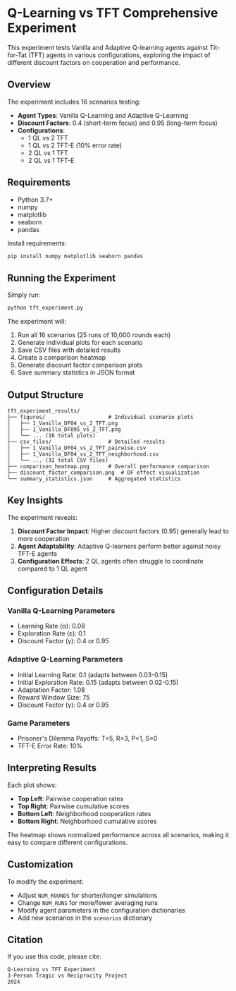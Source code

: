 # Q-Learning vs TFT Comprehensive Experiment

This experiment tests Vanilla and Adaptive Q-learning agents against Tit-for-Tat (TFT) agents in various configurations, exploring the impact of different discount factors on cooperation and performance.

## Overview

The experiment includes 16 scenarios testing:
- **Agent Types**: Vanilla Q-Learning and Adaptive Q-Learning
- **Discount Factors**: 0.4 (short-term focus) and 0.95 (long-term focus)
- **Configurations**: 
  - 1 QL vs 2 TFT
  - 1 QL vs 2 TFT-E (10% error rate)
  - 2 QL vs 1 TFT
  - 2 QL vs 1 TFT-E

## Requirements

- Python 3.7+
- numpy
- matplotlib
- seaborn
- pandas

Install requirements:
```bash
pip install numpy matplotlib seaborn pandas
```

## Running the Experiment

Simply run:
```bash
python tft_experiment.py
```

The experiment will:
1. Run all 16 scenarios (25 runs of 10,000 rounds each)
2. Generate individual plots for each scenario
3. Save CSV files with detailed results
4. Create a comparison heatmap
5. Generate discount factor comparison plots
6. Save summary statistics in JSON format

## Output Structure

```
tft_experiment_results/
├── figures/                    # Individual scenario plots
│   ├── 1_Vanilla_DF04_vs_2_TFT.png
│   ├── 1_Vanilla_DF095_vs_2_TFT.png
│   └── ... (16 total plots)
├── csv_files/                  # Detailed results
│   ├── 1_Vanilla_DF04_vs_2_TFT_pairwise.csv
│   ├── 1_Vanilla_DF04_vs_2_TFT_neighborhood.csv
│   └── ... (32 total CSV files)
├── comparison_heatmap.png      # Overall performance comparison
├── discount_factor_comparison.png  # DF effect visualization
└── summary_statistics.json     # Aggregated statistics
```

## Key Insights

The experiment reveals:
1. **Discount Factor Impact**: Higher discount factors (0.95) generally lead to more cooperation
2. **Agent Adaptability**: Adaptive Q-learners perform better against noisy TFT-E agents
3. **Configuration Effects**: 2 QL agents often struggle to coordinate compared to 1 QL agent

## Configuration Details

### Vanilla Q-Learning Parameters
- Learning Rate (α): 0.08
- Exploration Rate (ε): 0.1
- Discount Factor (γ): 0.4 or 0.95

### Adaptive Q-Learning Parameters
- Initial Learning Rate: 0.1 (adapts between 0.03-0.15)
- Initial Exploration Rate: 0.15 (adapts between 0.02-0.15)
- Adaptation Factor: 1.08
- Reward Window Size: 75
- Discount Factor (γ): 0.4 or 0.95

### Game Parameters
- Prisoner's Dilemma Payoffs: T=5, R=3, P=1, S=0
- TFT-E Error Rate: 10%

## Interpreting Results

Each plot shows:
- **Top Left**: Pairwise cooperation rates
- **Top Right**: Pairwise cumulative scores
- **Bottom Left**: Neighborhood cooperation rates
- **Bottom Right**: Neighborhood cumulative scores

The heatmap shows normalized performance across all scenarios, making it easy to compare different configurations.

## Customization

To modify the experiment:
- Adjust `NUM_ROUNDS` for shorter/longer simulations
- Change `NUM_RUNS` for more/fewer averaging runs
- Modify agent parameters in the configuration dictionaries
- Add new scenarios in the `scenarios` dictionary

## Citation

If you use this code, please cite:
```
Q-Learning vs TFT Experiment
3-Person Tragic vs Reciprocity Project
2024
```